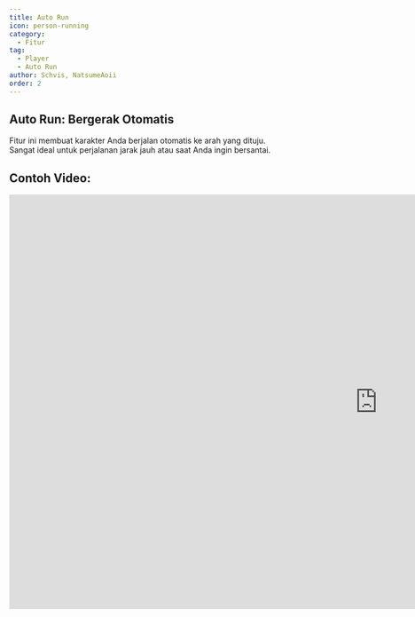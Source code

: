 ```yaml
---
title: Auto Run
icon: person-running
category:
  - Fitur
tag:
  - Player
  - Auto Run
author: Schvis, NatsumeAoii
order: 2
---
```


## Auto Run: Bergerak Otomatis

Fitur ini membuat karakter Anda berjalan otomatis ke arah yang dituju. Sangat ideal untuk perjalanan jarak jauh atau saat Anda ingin bersantai.

## Contoh Video:

<div class="iframe-container"><iframe width="1328" height="747" src="https://www.youtube.com/embed/BLDhPBMs7Es?list=PL5eI1Tb64p56g27qfYk7VuFTz4FK6YrKa" title="Korepi - Auto Run" frameborder="0" allow="accelerometer; autoplay; clipboard-write; encrypted-media; gyroscope; picture-in-picture; web-share" referrerpolicy="strict-origin-when-cross-origin" allowfullscreen></iframe></div>